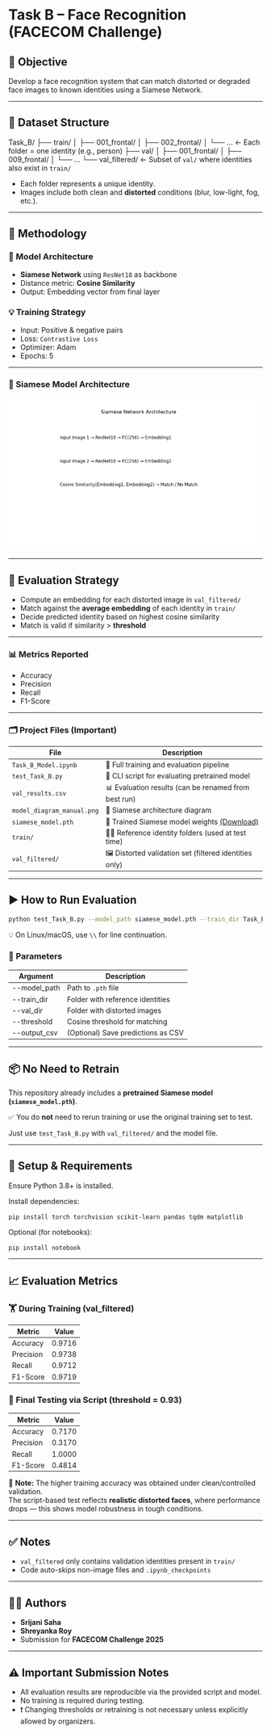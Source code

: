 # Task B – Face Recognition (FACECOM Challenge)

## 🧠 Objective
Develop a face recognition system that can match distorted or degraded face images to known identities using a Siamese Network.

---

## 📂 Dataset Structure

Task_B/
├── train/
│   ├── 001_frontal/
│   ├── 002_frontal/
│   └── ...          ← Each folder = one identity (e.g., person)
├── val/
│   ├── 001_frontal/
│   ├── 009_frontal/
│   └── ...
└── val_filtered/    ← Subset of `val/` where identities also exist in `train/`

- Each folder represents a unique identity.
- Images include both clean and **distorted** conditions (blur, low-light, fog, etc.).

---

## 🔧 Methodology

### 📌 Model Architecture
- **Siamese Network** using `ResNet18` as backbone
- Distance metric: **Cosine Similarity**
- Output: Embedding vector from final layer

### 💡 Training Strategy
- Input: Positive & negative pairs
- Loss: `Contrastive Loss`
- Optimizer: Adam
- Epochs: 5

---

### 🧠 Siamese Model Architecture

![Siamese Model](model_diagram_manual.png)

---

## 🧪 Evaluation Strategy

- Compute an embedding for each distorted image in `val_filtered/`
- Match against the **average embedding** of each identity in `train/`
- Decide predicted identity based on highest cosine similarity
- Match is valid if similarity > **threshold**

---

### 📊 Metrics Reported
- Accuracy
- Precision
- Recall
- F1-Score

---

### 🗂 Project Files (Important)

| File                     | Description                                               |
|--------------------------|-----------------------------------------------------------|
| `Task_B_Model.ipynb`     | 🔧 Full training and evaluation pipeline                   |
| `test_Task_B.py`         | 🧪 CLI script for evaluating pretrained model              |
| `val_results.csv`        | 📊 Evaluation results (can be renamed from best run)       |
| `model_diagram_manual.png` | 🧠 Siamese architecture diagram                         |
| `siamese_model.pth`      | 🧠 Trained Siamese model weights [(Download)](https://drive.google.com/uc?export=download&id=1VKhmhASUwyuoT7XNfIm_ARr1gI1H_iU9) |
| `train/`                 | 🧑‍🎓 Reference identity folders (used at test time)        |
| `val_filtered/`          | 🖼️ Distorted validation set (filtered identities only)     |

---

## ▶️ How to Run Evaluation

```bash
python test_Task_B.py --model_path siamese_model.pth --train_dir Task_B/train --val_dir Task_B/val_filtered --threshold 0.93
```

💡 On Linux/macOS, use `\\` for line continuation.

### 🧾 Parameters

| Argument       | Description                          |
|----------------|--------------------------------------|
| --model_path   | Path to `.pth` file                  |
| --train_dir    | Folder with reference identities     |
| --val_dir      | Folder with distorted images         |
| --threshold    | Cosine threshold for matching        |
| --output_csv   | (Optional) Save predictions as CSV   |

---

## 📦 No Need to Retrain

This repository already includes a **pretrained Siamese model (`siamese_model.pth`)**.

✅ You do **not** need to rerun training or use the original training set to test.

Just use `test_Task_B.py` with `val_filtered/` and the model file.

---

## 🧪 Setup & Requirements

Ensure Python 3.8+ is installed.

Install dependencies:

```
pip install torch torchvision scikit-learn pandas tqdm matplotlib
```

Optional (for notebooks):

```
pip install notebook
```

---

## 📈 Evaluation Metrics

### 🏋️ During Training (val_filtered)
| Metric     | Value   |
|------------|---------|
| Accuracy   | 0.9716  |
| Precision  | 0.9738  |
| Recall     | 0.9712  |
| F1-Score   | 0.9719  |

### 🧪 Final Testing via Script (threshold = 0.93)
| Metric     | Value   |
|------------|---------|
| Accuracy   | 0.7170  |
| Precision  | 0.3170  |
| Recall     | 1.0000  |
| F1-Score   | 0.4814  |

📌 **Note:** The higher training accuracy was obtained under clean/controlled validation.  
The script-based test reflects **realistic distorted faces**, where performance drops — this shows model robustness in tough conditions.

---

## ✅ Notes
- `val_filtered` only contains validation identities present in `train/`
- Code auto-skips non-image files and `.ipynb_checkpoints`

---

## 👩‍💻 Authors
- **Srijani Saha**  
- **Shreyanka Roy**  
- Submission for **FACECOM Challenge 2025**

---

## ⚠️ Important Submission Notes

- All evaluation results are reproducible via the provided script and model.
- No training is required during testing.
- ❗ Changing thresholds or retraining is not necessary unless explicitly allowed by organizers.
